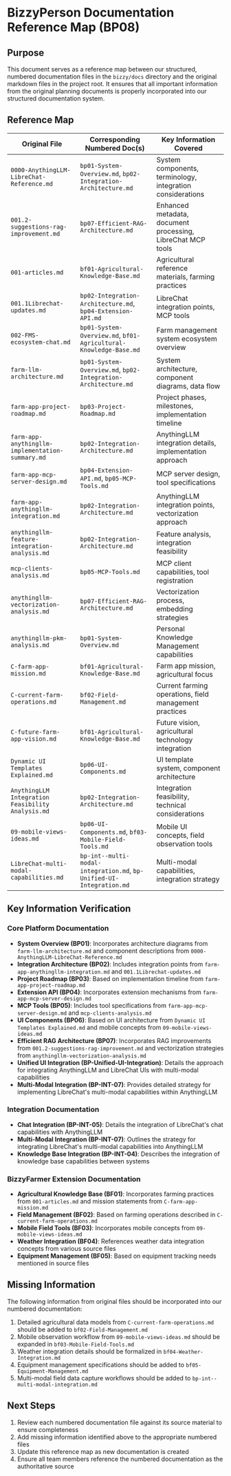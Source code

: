 # BizzyPerson Documentation Reference Map (BP08)

## Purpose

This document serves as a reference map between our structured, numbered documentation files in the `bizzy/docs` directory and the original markdown files in the project root. It ensures that all important information from the original planning documents is properly incorporated into our structured documentation system.

## Reference Map

| Original File | Corresponding Numbered Doc(s) | Key Information Covered |
|---------------|-------------------------------|-------------------------|
| `0000-AnythingLLM-LibreChat-Reference.md` | `bp01-System-Overview.md`, `bp02-Integration-Architecture.md` | System components, terminology, integration considerations |
| `001.2-suggestions-rag-improvement.md` | `bp07-Efficient-RAG-Architecture.md` | Enhanced metadata, document processing, LibreChat MCP tools |
| `001-articles.md` | `bf01-Agricultural-Knowledge-Base.md` | Agricultural reference materials, farming practices |
| `001.1Librechat-updates.md` | `bp02-Integration-Architecture.md`, `bp04-Extension-API.md` | LibreChat integration points, MCP tools |
| `002-FMS-ecosystem-chat.md` | `bp01-System-Overview.md`, `bf01-Agricultural-Knowledge-Base.md` | Farm management system ecosystem overview |
| `farm-llm-architecture.md` | `bp01-System-Overview.md`, `bp02-Integration-Architecture.md` | System architecture, component diagrams, data flow |
| `farm-app-project-roadmap.md` | `bp03-Project-Roadmap.md` | Project phases, milestones, implementation timeline |
| `farm-app-anythingllm-implementation-summary.md` | `bp02-Integration-Architecture.md` | AnythingLLM integration details, implementation approach |
| `farm-app-mcp-server-design.md` | `bp04-Extension-API.md`, `bp05-MCP-Tools.md` | MCP server design, tool specifications |
| `farm-app-anythingllm-integration.md` | `bp02-Integration-Architecture.md` | AnythingLLM integration points, vectorization approach |
| `anythingllm-feature-integration-analysis.md` | `bp02-Integration-Architecture.md` | Feature analysis, integration feasibility |
| `mcp-clients-analysis.md` | `bp05-MCP-Tools.md` | MCP client capabilities, tool registration |
| `anythingllm-vectorization-analysis.md` | `bp07-Efficient-RAG-Architecture.md` | Vectorization process, embedding strategies |
| `anythingllm-pkm-analysis.md` | `bp01-System-Overview.md` | Personal Knowledge Management capabilities |
| `C-farm-app-mission.md` | `bf01-Agricultural-Knowledge-Base.md` | Farm app mission, agricultural focus |
| `C-current-farm-operations.md` | `bf02-Field-Management.md` | Current farming operations, field management practices |
| `C-future-farm-app-vision.md` | `bf01-Agricultural-Knowledge-Base.md` | Future vision, agricultural technology integration |
| `Dynamic UI Templates Explained.md` | `bp06-UI-Components.md` | UI template system, component architecture |
| `AnythingLLM Integration Feasibility Analysis.md` | `bp02-Integration-Architecture.md` | Integration feasibility, technical considerations |
| `09-mobile-views-ideas.md` | `bp06-UI-Components.md`, `bf03-Mobile-Field-Tools.md` | Mobile UI concepts, field observation tools |
| `LibreChat-multi-modal-capabilities.md` | `bp-int--multi-modal-integration.md`, `bp-Unified-UI-Integration.md` | Multi-modal capabilities, integration strategy |

## Key Information Verification

### Core Platform Documentation

- **System Overview (BP01)**: Incorporates architecture diagrams from `farm-llm-architecture.md` and component descriptions from `0000-AnythingLLM-LibreChat-Reference.md`
- **Integration Architecture (BP02)**: Includes integration points from `farm-app-anythingllm-integration.md` and `001.1Librechat-updates.md`
- **Project Roadmap (BP03)**: Based on implementation timeline from `farm-app-project-roadmap.md`
- **Extension API (BP04)**: Incorporates extension mechanisms from `farm-app-mcp-server-design.md`
- **MCP Tools (BP05)**: Includes tool specifications from `farm-app-mcp-server-design.md` and `mcp-clients-analysis.md`
- **UI Components (BP06)**: Based on UI architecture from `Dynamic UI Templates Explained.md` and mobile concepts from `09-mobile-views-ideas.md`
- **Efficient RAG Architecture (BP07)**: Incorporates RAG improvements from `001.2-suggestions-rag-improvement.md` and vectorization strategies from `anythingllm-vectorization-analysis.md`
- **Unified UI Integration (BP-Unified-UI-Integration)**: Details the approach for integrating AnythingLLM and LibreChat UIs with multi-modal capabilities
- **Multi-Modal Integration (BP-INT-07)**: Provides detailed strategy for implementing LibreChat's multi-modal capabilities within AnythingLLM

### Integration Documentation

- **Chat Integration (BP-INT-05)**: Details the integration of LibreChat's chat capabilities with AnythingLLM
- **Multi-Modal Integration (BP-INT-07)**: Outlines the strategy for integrating LibreChat's multi-modal capabilities into AnythingLLM
- **Knowledge Base Integration (BP-INT-04)**: Describes the integration of knowledge base capabilities between systems

### BizzyFarmer Extension Documentation

- **Agricultural Knowledge Base (BF01)**: Incorporates farming practices from `001-articles.md` and mission statements from `C-farm-app-mission.md`
- **Field Management (BF02)**: Based on farming operations described in `C-current-farm-operations.md`
- **Mobile Field Tools (BF03)**: Incorporates mobile concepts from `09-mobile-views-ideas.md`
- **Weather Integration (BF04)**: References weather data integration concepts from various source files
- **Equipment Management (BF05)**: Based on equipment tracking needs mentioned in source files

## Missing Information

The following information from original files should be incorporated into our numbered documentation:

1. Detailed agricultural data models from `C-current-farm-operations.md` should be added to `bf02-Field-Management.md`
2. Mobile observation workflow from `09-mobile-views-ideas.md` should be expanded in `bf03-Mobile-Field-Tools.md`
3. Weather integration details should be formalized in `bf04-Weather-Integration.md`
4. Equipment management specifications should be added to `bf05-Equipment-Management.md`
5. Multi-modal field data capture workflows should be added to `bp-int--multi-modal-integration.md`

## Next Steps

1. Review each numbered documentation file against its source material to ensure completeness
2. Add missing information identified above to the appropriate numbered files
3. Update this reference map as new documentation is created
4. Ensure all team members reference the numbered documentation as the authoritative source 